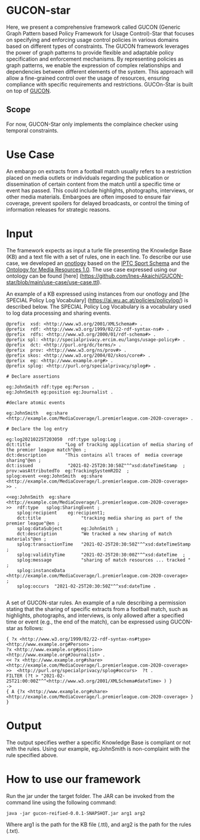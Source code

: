 # GUCON-star

Here, we present a comprehensive framework called GUCON (Generic Graph Pattern based Policy Framework for Usage Control)-Star that focuses on specifying and enforcing usage control policies in various domains based on different types of constraints. The GUCON framework leverages the power of graph patterns to provide flexible and adaptable policy specification and enforcement mechanisms. By representing policies as graph patterns, we enable the expression of complex relationships and dependencies between different elements of the system. This approach will allow a fine-grained control over the usage of resources, ensuring compliance with specific requirements and restrictions.
GUCOn-Star is built on top of [GUCON](https://link.springer.com/chapter/10.1007/978-3-031-45072-3_3). 

## Scope
For now, GUCON-Star only implements the complaince checker using temporal constraints. 

# Use Case 

An embargo on extracts from a football match usually refers to a restriction placed on media outlets or individuals regarding the publication or dissemination of certain content from the match until a specific time or event has passed. This could include highlights, photographs, interviews, or other media materials. Embargoes are often imposed to ensure fair coverage, prevent spoilers for delayed broadcasts, or control the timing of information releases for strategic reasons.

# Input
The framework expects as input a turle file presenting the Knowledge Base (KB) and a text file with a set of rules, one in each line.
To describe our use case, we developed an [onotlogy](https://github.com/Ines-Akaichi/GUCON-star/blob/main/use-case/ontology.png) based on the [IPTC Sport Schema](https://sportschema.org/schema-diagram/) and the [Ontology for Media Resources 1.0](https://www.w3.org/TR/mediaont-10/). The use case expressed using our ontology can be found [here] (https://github.com/Ines-Akaichi/GUCON-star/blob/main/use-case/use-case.ttl).

An example of a KB expressed using instances from our onotlogy and [the SPECIAL Policy Log Vocabulary] (https://ai.wu.ac.at/policies/policylog/) is described below.  The SPECIAL Policy Log Vocabulary is a vocabulary used to log data processing and sharing events.
```
@prefix  xsd: <http://www.w3.org/2001/XMLSchema#> .
@prefix  rdf: <http://www.w3.org/1999/02/22-rdf-syntax-ns#> .
@prefix  rdfs: <http://www.w3.org/2000/01/rdf-schema#> .
@prefix spl: <http://specialprivacy.ercim.eu/langs/usage-policy#> .
@prefix  dct: <http://purl.org/dc/terms/> .
@prefix  prov: <http://www.w3.org/ns/prov#> .
@prefix skos: <http://www.w3.org/2004/02/skos/core#> .
@prefix  eg: <http://www.example.org#> .
@prefix splog: <http://purl.org/specialprivacy/splog#> .

# Declare assertions

eg:JohnSmith rdf:type eg:Person .
eg:JohnSmith eg:position eg:Journalist .

#declare atomic events 

eg:JohnSmith   eg:share  <http://example.com/MediaCoverage/l.premierleague.com-2020-coverage> .

# Declare the log entry 

eg:log20210225T203050  rdf:type splog:Log ;
dct:title             "Log of tracking application of media sharing of the premier league match"@en ;
dct:description       "This contains all traces of  media coverage sharing"@en ;
dct:issued             "2021-02-25T20:30:50Z"^^xsd:dateTimeStamp  ;
prov:wasAttributedTo  eg:TrackingSystemR2D2  ;
splog:event <<eg:JohnSmith  eg:share  <http://example.com/MediaCoverage/l.premierleague.com-2020-coverage> >> . 

<<eg:JohnSmith  eg:share  <http://example.com/MediaCoverage/l.premierleague.com-2020-coverage> >>  rdf:type   splog:SharingEvent ;
    splog:recipient    eg:recipient1;
    dct:title               "tracking media sharing as part of the premier league"@en ;
    splog:dataSubject       eg:JohnSmith ;
    dct:description         "We tracked a new sharing of match materials"@en ;
    splog:transactionTime   "2021-02-25T20:30:50Z"^^xsd:dateTimeStamp ;
    splog:validityTime      "2021-02-25T20:30:00Z"^^xsd:dateTime  ;
    splog:message           "sharing of match resources ... tracked " ;
    splog:instanceData  <http://example.com/MediaCoverage/l.premierleague.com-2020-coverage>  ;
    splog:occurs  "2021-02-25T20:30:50Z"^^xsd:dateTime . 
                                                  
```
A set of GUCON-star rules. An example of a rule describing a permission stating that the sharing  of specific extracts from a football match, such as highlights, photographs, and interviews, is only allowed after a specified time or event (e.g., the end of the match), can be expressed using GUCON-star as follows:

```
{ ?x <http://www.w3.org/1999/02/22-rdf-syntax-ns#type> <http://www.example.org#Person> .
?x <http://www.example.org#position> <http://www.example.org#Journalist> .
<< ?x <http://www.example.org#share> <http://example.com/MediaCoverage/l.premierleague.com-2020-coverage> >>  <http://purl.org/specialprivacy/splog#occurs>  ?t .
FILTER (?t > "2021-02-25T21:00:00Z"^^<http://www.w3.org/2001/XMLSchema#dateTime> ) }
-> 
{ A {?x <http://www.example.org#share> <http://example.com/MediaCoverage/l.premierleague.com-2020-coverage> } }

``` 
# Output

The output specifies wether a specific Knowledge Base is compliant or not with the rules. Using our example, eg:JohnSmith is non-complaint with the rule specified above.

# How to use our framework
Run the jar under the target folder. The JAR can be invoked from the command line using the following command:
```
java -jar gucon-reified-0.0.1-SNAPSHOT.jar arg1 arg2
```
Where arg1 is the path for the KB file (.ttl), and arg2 is the path for the rules (.txt).
